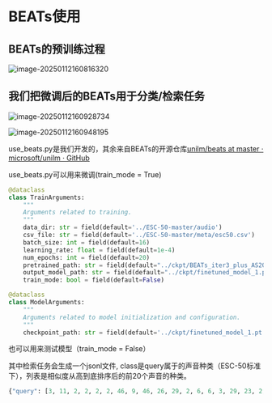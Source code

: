 # BEATs使用

## BEATs的预训练过程

![image-20250112160816320](C:\Users\Lenovo\AppData\Roaming\Typora\typora-user-images\image-20250112160816320.png) 

## 我们把微调后的BEATs用于分类/检索任务

![image-20250112160928734](C:\Users\Lenovo\AppData\Roaming\Typora\typora-user-images\image-20250112160928734.png) 

![image-20250112160948195](C:\Users\Lenovo\AppData\Roaming\Typora\typora-user-images\image-20250112160948195.png) 

use_beats.py是我们开发的，其余来自BEATs的开源仓库[unilm/beats at master · microsoft/unilm · GitHub](https://github.com/microsoft/unilm/tree/master/beats)

use_beats.py可以用来微调(train_mode = True)

```python
@dataclass
class TrainArguments:
    """
    Arguments related to training.
    """
    data_dir: str = field(default='../ESC-50-master/audio')
    csv_file: str = field(default='../ESC-50-master/meta/esc50.csv')
    batch_size: int = field(default=16)
    learning_rate: float = field(default=1e-4)
    num_epochs: int = field(default=20)
    pretrained_path: str = field(default="../ckpt/BEATs_iter3_plus_AS20K_finetuned_on_AS2M_cpt2.pt")
    output_model_path: str = field(default="../ckpt/finetuned_model_1.pt")
    train_mode: bool = field(default=False)

@dataclass
class ModelArguments:
    """
    Arguments related to model initialization and configuration.
    """
    checkpoint_path: str = field(default='../ckpt/finetuned_model_1.pt')
```

也可以用来测试模型（train_mode = False）

其中检索任务会生成一个jsonl文件, class是query属于的声音种类（ESC-50标准下），列表是相似度从高到底排序后的前20个声音的种类。

```python
{"query": [3, 11, 2, 2, 2, 2, 46, 9, 46, 26, 29, 2, 6, 6, 3, 29, 23, 2, 3, 5], "class": 2}
```

